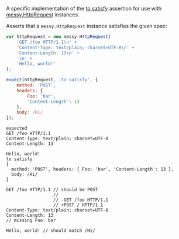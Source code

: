 A specific implementation of the [to satisfy](http://unexpected.js.org/assertions/any/to-satisfy/) assertion
for use with [messy.HttpRequest](https://github.com/papandreou/messy) instances.

Asserts that a `messy.HttpRequest` instance satisfies the given spec:

```js
var httpRequest = new messy.HttpRequest(
    'GET /foo HTTP/1.1\n' +
    'Content-Type: text/plain; charset=UTF-8\n' +
    'Content-Length: 13\n' +
    '\n' +
    'Hello, world!'
);

expect(httpRequest, 'to satisfy', {
    method: 'POST',
    headers: {
        Foo: 'bar',
        'Content-Length': 13
    },
    body: /Hi/
});
```

```output
expected
GET /foo HTTP/1.1
Content-Type: text/plain; charset=UTF-8
Content-Length: 13

Hello, world!
to satisfy
{
  method: 'POST', headers: { Foo: 'bar', 'Content-Length': 13 },
  body: /Hi/
}

GET /foo HTTP/1.1 // should be POST
                  //
                  // -GET /foo HTTP/1.1
                  // +POST / HTTP/1.1
Content-Type: text/plain; charset=UTF-8
Content-Length: 13
// missing Foo: bar

Hello, world! // should match /Hi/
```
